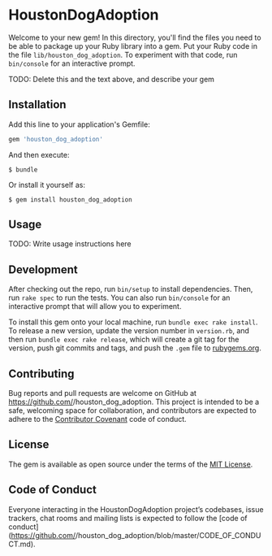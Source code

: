 # HoustonDogAdoption

Welcome to your new gem! In this directory, you'll find the files you need to be able to package up your Ruby library into a gem. Put your Ruby code in the file `lib/houston_dog_adoption`. To experiment with that code, run `bin/console` for an interactive prompt.

TODO: Delete this and the text above, and describe your gem

## Installation

Add this line to your application's Gemfile:

```ruby
gem 'houston_dog_adoption'
```

And then execute:

    $ bundle

Or install it yourself as:

    $ gem install houston_dog_adoption

## Usage

TODO: Write usage instructions here

## Development

After checking out the repo, run `bin/setup` to install dependencies. Then, run `rake spec` to run the tests. You can also run `bin/console` for an interactive prompt that will allow you to experiment.

To install this gem onto your local machine, run `bundle exec rake install`. To release a new version, update the version number in `version.rb`, and then run `bundle exec rake release`, which will create a git tag for the version, push git commits and tags, and push the `.gem` file to [rubygems.org](https://rubygems.org).

## Contributing

Bug reports and pull requests are welcome on GitHub at https://github.com/<github username>/houston_dog_adoption. This project is intended to be a safe, welcoming space for collaboration, and contributors are expected to adhere to the [Contributor Covenant](http://contributor-covenant.org) code of conduct.

## License

The gem is available as open source under the terms of the [MIT License](https://opensource.org/licenses/MIT).

## Code of Conduct

Everyone interacting in the HoustonDogAdoption project’s codebases, issue trackers, chat rooms and mailing lists is expected to follow the [code of conduct](https://github.com/<github username>/houston_dog_adoption/blob/master/CODE_OF_CONDUCT.md).
